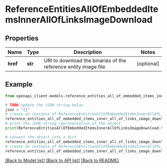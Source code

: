# ReferenceEntitiesAllOfEmbeddedItemsInnerAllOfLinksImageDownload


## Properties

Name | Type | Description | Notes
------------ | ------------- | ------------- | -------------
**href** | **str** | URI to download the binaries of the reference entity image file | [optional] 

## Example

```python
from openapi_client.models.reference_entities_all_of_embedded_items_inner_all_of_links_image_download import ReferenceEntitiesAllOfEmbeddedItemsInnerAllOfLinksImageDownload

# TODO update the JSON string below
json = "{}"
# create an instance of ReferenceEntitiesAllOfEmbeddedItemsInnerAllOfLinksImageDownload from a JSON string
reference_entities_all_of_embedded_items_inner_all_of_links_image_download_instance = ReferenceEntitiesAllOfEmbeddedItemsInnerAllOfLinksImageDownload.from_json(json)
# print the JSON string representation of the object
print(ReferenceEntitiesAllOfEmbeddedItemsInnerAllOfLinksImageDownload.to_json())

# convert the object into a dict
reference_entities_all_of_embedded_items_inner_all_of_links_image_download_dict = reference_entities_all_of_embedded_items_inner_all_of_links_image_download_instance.to_dict()
# create an instance of ReferenceEntitiesAllOfEmbeddedItemsInnerAllOfLinksImageDownload from a dict
reference_entities_all_of_embedded_items_inner_all_of_links_image_download_from_dict = ReferenceEntitiesAllOfEmbeddedItemsInnerAllOfLinksImageDownload.from_dict(reference_entities_all_of_embedded_items_inner_all_of_links_image_download_dict)
```
[[Back to Model list]](../README.md#documentation-for-models) [[Back to API list]](../README.md#documentation-for-api-endpoints) [[Back to README]](../README.md)


